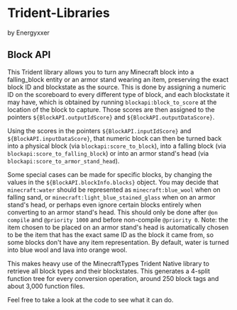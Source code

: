 # Trident-Libraries
by Energyxxer

## Block API
This Trident library allows you to turn any Minecraft block into a falling_block entity or an armor stand wearing an item, preserving the exact block ID and blockstate as the source. This is done by assigning a numeric ID on the scoreboard to every different type of block, and each blockstate it may have, which is obtained by running `blockapi:block_to_score` at the location of the block to capture.
Those scores are then assigned to the pointers `${BlockAPI.outputIdScore}` and `${BlockAPI.outputDataScore}`.

Using the scores in the pointers `${BlockAPI.inputIdScore}` and `${BlockAPI.inputDataScore}`, that numeric block can then be turned back into a physical block (via `blockapi:score_to_block`), into a falling block (via `blockapi:score_to_falling_block`) or into an armor stand's head (via `blockapi:score_to_armor_stand_head`).

Some special cases can be made for specific blocks, by changing the values in the `${BlockAPI.blockInfo.blocks}` object. You may decide that `minecraft:water` should be represented as `minecraft:blue_wool` when on falling sand, or `minecraft:light_blue_stained_glass` when on an armor stand's head, or perhaps even ignore certain blocks entirely when converting to an armor stand's head. This should only be done after `@on compile` and `@priority 1000` and before non-compile `@priority 0`.
Note: the item chosen to be placed on an armor stand's head is automatically chosen to be the item that has the exact same ID as the block it came from, so some blocks don't have any item representation. By default, water is turned into blue wool and lava into orange wool.

This makes heavy use of the MinecraftTypes Trident Native library to retrieve all block types and their blockstates.
This generates a 4-split function tree for every conversion operation, around 250 block tags and about 3,000 function files.

Feel free to take a look at the code to see what it can do.
